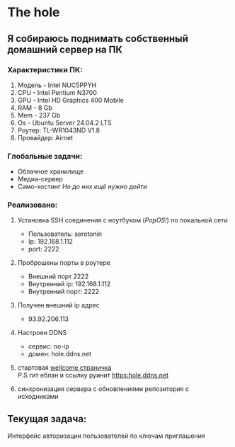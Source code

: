 # The hole

## Я собираюсь поднимать собственный домашний сервер на ПК
### Характеристики ПК:
1. Модель - Intel NUC5PPYH
2. CPU - Intel Pentium N3700
3. GPU - Intel HD Graphics 400 Mobile
4. RAM - 8 Gb
5. Mem - 237 Gb
6. Os - Ubuntu Server 24.04.2 LTS
7. Роутер: TL-WR1043ND V1.8
8. Провайдер: Airnet

### Глобальные задачи:
- Облачное хранилище
- Медиа-сервер
- Само-хостинг
*Но до них ещё нужно дойти*

### Реализовано:
1. Установка SSH соединения с ноутбуком (*PopOS!*) по локальной сети
    - Пользователь: serotonin
    - Ip: 192.168.1.112
    - port: 2222

2. Проброшены порты в роутере
    - Внешний порт 2222
    - Внутренний ip: 192.168.1.112
    - Внутренний порт: 2222

3. Получен внешний ip адрес
    - 93.92.206.113

4. Настроен DDNS
    - сервис: no-ip
    - домен: hole.ddns.net

5. стартовая [wellcome страничка](https:hole.ddns.net) <br>
   P.S гит еблан и ссылку руинит [https:hole.ddns.net](https:hole.ddns.net)

7. синхронизация сервера с обновлениями репозитория с исходниками

## Текущая задача:
Интерфейс авторизации пользователей по ключам приглашения
